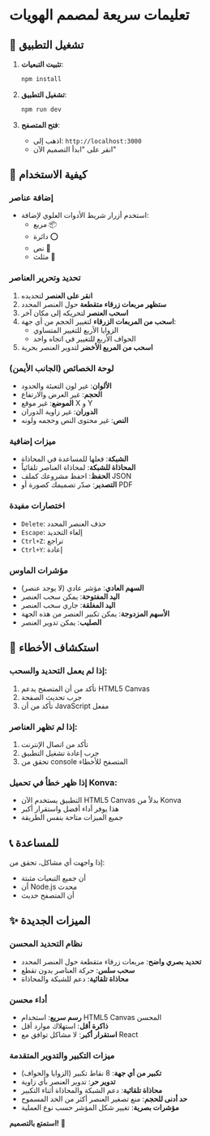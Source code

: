 # تعليمات سريعة لمصمم الهويات

## 🚀 تشغيل التطبيق

1. **تثبيت التبعيات**:
   ```bash
   npm install
   ```

2. **تشغيل التطبيق**:
   ```bash
   npm run dev
   ```

3. **فتح المتصفح**:
   - اذهب إلى: `http://localhost:3000`
   - انقر على "ابدأ التصميم الآن"

## 🎨 كيفية الاستخدام

### إضافة عناصر
- استخدم أزرار شريط الأدوات العلوي لإضافة:
  - مربع 📦
  - دائرة ⭕
  - نص 📝
  - مثلث 🔺

### تحديد وتحرير العناصر
1. **انقر على العنصر** لتحديده
2. **ستظهر مربعات زرقاء متقطعة** حول العنصر المحدد
3. **اسحب العنصر** لتحريكه إلى مكان آخر
4. **اسحب من المربعات الزرقاء** لتغيير الحجم من أي جهة:
   - الزوايا الأربع للتغيير المتساوي
   - الحواف الأربع للتغيير في اتجاه واحد
5. **اسحب من المربع الأخضر** لتدوير العنصر بحرية

### لوحة الخصائص (الجانب الأيمن)
- **الألوان**: غير لون التعبئة والحدود
- **الحجم**: غير العرض والارتفاع
- **الموضع**: غير موقع X و Y
- **الدوران**: غير زاوية الدوران
- **النص**: غير محتوى النص وحجمه ولونه

### ميزات إضافية
- **الشبكة**: فعلها للمساعدة في المحاذاة
- **المحاذاة للشبكة**: لمحاذاة العناصر تلقائياً
- **الحفظ**: احفظ مشروعك كملف JSON
- **التصدير**: صدّر تصميمك كصورة أو PDF

### اختصارات مفيدة
- `Delete`: حذف العنصر المحدد
- `Escape`: إلغاء التحديد
- `Ctrl+Z`: تراجع
- `Ctrl+Y`: إعادة

### مؤشرات الماوس
- **السهم العادي**: مؤشر عادي (لا يوجد عنصر)
- **اليد المفتوحة**: يمكن سحب العنصر
- **اليد المغلقة**: جاري سحب العنصر
- **الأسهم المزدوجة**: يمكن تكبير العنصر من هذه الجهة
- **الصليب**: يمكن تدوير العنصر

## 🔧 استكشاف الأخطاء

### إذا لم يعمل التحديد والسحب:
1. تأكد من أن المتصفح يدعم HTML5 Canvas
2. جرب تحديث الصفحة
3. تأكد من أن JavaScript مفعل

### إذا لم تظهر العناصر:
1. تأكد من اتصال الإنترنت
2. جرب إعادة تشغيل التطبيق
3. تحقق من console المتصفح للأخطاء

### إذا ظهر خطأ في تحميل Konva:
- التطبيق يستخدم الآن HTML5 Canvas بدلاً من Konva
- هذا يوفر أداء أفضل واستقرار أكبر
- جميع الميزات متاحة بنفس الطريقة

## 📞 للمساعدة
إذا واجهت أي مشاكل، تحقق من:
- أن جميع التبعيات مثبتة
- أن Node.js محدث
- أن المتصفح حديث

## ✨ الميزات الجديدة

### نظام التحديد المحسن
- **تحديد بصري واضح**: مربعات زرقاء متقطعة حول العنصر المحدد
- **سحب سلس**: حركة العناصر بدون تقطع
- **محاذاة تلقائية**: دعم للشبكة والمحاذاة

### أداء محسن
- **رسم سريع**: استخدام HTML5 Canvas المحسن
- **ذاكرة أقل**: استهلاك موارد أقل
- **استقرار أكبر**: لا مشاكل توافق مع React

### ميزات التكبير والتدوير المتقدمة
- **تكبير من أي جهة**: 8 نقاط تكبير (الزوايا والحواف)
- **تدوير حر**: تدوير العنصر بأي زاوية
- **محاذاة تلقائية**: دعم الشبكة والمحاذاة أثناء التكبير
- **حد أدنى للحجم**: منع تصغير العنصر أكثر من الحد المسموح
- **مؤشرات بصرية**: تغيير شكل المؤشر حسب نوع العملية

**استمتع بالتصميم! 🎨**
